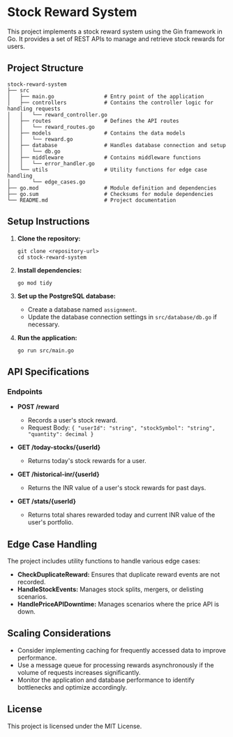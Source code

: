 # Stock Reward System

This project implements a stock reward system using the Gin framework in Go. It provides a set of REST APIs to manage and retrieve stock rewards for users.

## Project Structure

```
stock-reward-system
├── src
│   ├── main.go                # Entry point of the application
│   ├── controllers            # Contains the controller logic for handling requests
│   │   └── reward_controller.go
│   ├── routes                 # Defines the API routes
│   │   └── reward_routes.go
│   ├── models                 # Contains the data models
│   │   └── reward.go
│   ├── database               # Handles database connection and setup
│   │   └── db.go
│   ├── middleware             # Contains middleware functions
│   │   └── error_handler.go
│   └── utils                  # Utility functions for edge case handling
│       └── edge_cases.go
├── go.mod                     # Module definition and dependencies
├── go.sum                     # Checksums for module dependencies
└── README.md                  # Project documentation
```

## Setup Instructions

1. **Clone the repository:**
   ```
   git clone <repository-url>
   cd stock-reward-system
   ```

2. **Install dependencies:**
   ```
   go mod tidy
   ```

3. **Set up the PostgreSQL database:**
   - Create a database named `assignment`.
   - Update the database connection settings in `src/database/db.go` if necessary.

4. **Run the application:**
   ```
   go run src/main.go
   ```

## API Specifications

### Endpoints

- **POST /reward**
  - Records a user's stock reward.
  - Request Body: `{ "userId": "string", "stockSymbol": "string", "quantity": decimal }`

- **GET /today-stocks/{userId}**
  - Returns today's stock rewards for a user.

- **GET /historical-inr/{userId}**
  - Returns the INR value of a user's stock rewards for past days.

- **GET /stats/{userId}**
  - Returns total shares rewarded today and current INR value of the user's portfolio.

## Edge Case Handling

The project includes utility functions to handle various edge cases:

- **CheckDuplicateReward:** Ensures that duplicate reward events are not recorded.
- **HandleStockEvents:** Manages stock splits, mergers, or delisting scenarios.
- **HandlePriceAPIDowntime:** Manages scenarios where the price API is down.

## Scaling Considerations

- Consider implementing caching for frequently accessed data to improve performance.
- Use a message queue for processing rewards asynchronously if the volume of requests increases significantly.
- Monitor the application and database performance to identify bottlenecks and optimize accordingly.

## License

This project is licensed under the MIT License.